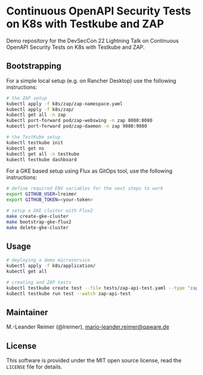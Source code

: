 # Continuous OpenAPI Security Tests on K8s with Testkube and ZAP

Demo repository for the DevSecCon 22 Lightning Talk on Continuous OpenAPI Security Tests on K8s with Testkube and ZAP.

## Bootstrapping

For a simple local setup (e.g. on Rancher Desktop) use the following instructions:

```bash
# the ZAP setup
kubectl apply -f k8s/zap/zap-namespace.yaml 
kubectl apply -f k8s/zap/
kubectl get all -n zap
kubectl port-forward pod/zap-webswing -n zap 8080:8080
kubectl port-forward pod/zap-daemon -n zap 9080:9080

# the TestKube setup
kubectl testkube init
kubectl get ns
kubectl get all -n testkube
kubectl testkube dashboard
```

For a GKE based setup using Flux as GitOps tool, use the following instructions:

```bash
# define required ENV variables for the next steps to work
export GITHUB_USER=lreimer
export GITHUB_TOKEN=<your-token>

# setup a GKE cluster with Flux2
make create-gke-cluster
make bootstrap-gke-flux2
make delete-gke-cluster
```

## Usage

```bash
# deploying a demo microservice
kubectl apply -f k8s/application/
kubectl get all

# creating and ZAP tests
kubectl testkube create test --file tests/zap-api-test.yaml --type "zap/api" --name zap-api-test
kubectl testkube run test --watch zap-api-test
```

## Maintainer

M.-Leander Reimer (@lreimer), <mario-leander.reimer@qaware.de>

## License

This software is provided under the MIT open source license, read the `LICENSE`
file for details.
